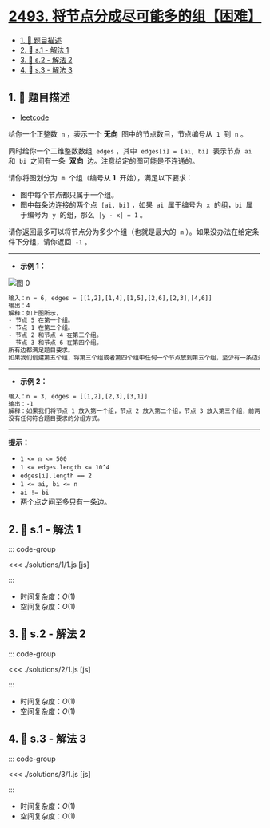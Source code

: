 # [2493. 将节点分成尽可能多的组【困难】](https://github.com/tnotesjs/TNotes.leetcode/tree/main/notes/2493.%20%E5%B0%86%E8%8A%82%E7%82%B9%E5%88%86%E6%88%90%E5%B0%BD%E5%8F%AF%E8%83%BD%E5%A4%9A%E7%9A%84%E7%BB%84%E3%80%90%E5%9B%B0%E9%9A%BE%E3%80%91)

<!-- region:toc -->

- [1. 📝 题目描述](#1--题目描述)
- [2. 🎯 s.1 - 解法 1](#2--s1---解法-1)
- [3. 🎯 s.2 - 解法 2](#3--s2---解法-2)
- [4. 🎯 s.3 - 解法 3](#4--s3---解法-3)

<!-- endregion:toc -->

## 1. 📝 题目描述

- [leetcode](https://leetcode.cn/problems/divide-nodes-into-the-maximum-number-of-groups/)

给你一个正整数  `n` ，表示一个 **无向**  图中的节点数目，节点编号从  `1`  到  `n` 。

同时给你一个二维整数数组  `edges` ，其中  `edges[i] = [ai, bi]`  表示节点  `ai` 和  `bi`  之间有一条  **双向**  边。注意给定的图可能是不连通的。

请你将图划分为  `m`  个组（编号从 **1**  开始），满足以下要求：

- 图中每个节点都只属于一个组。
- 图中每条边连接的两个点  `[ai, bi]` ，如果  `ai`  属于编号为  `x`  的组，`bi`  属于编号为  `y`  的组，那么  `|y - x| = 1` 。

请你返回最多可以将节点分为多少个组（也就是最大的  `m` ）。如果没办法在给定条件下分组，请你返回  `-1` 。

---

- **示例 1：**

![图 0](https://cdn.jsdelivr.net/gh/tnotesjs/imgs@main/2025-09-27-20-24-17.png)

```txt
输入：n = 6, edges = [[1,2],[1,4],[1,5],[2,6],[2,3],[4,6]]
输出：4
解释：如上图所示，
- 节点 5 在第一个组。
- 节点 1 在第二个组。
- 节点 2 和节点 4 在第三个组。
- 节点 3 和节点 6 在第四个组。
所有边都满足题目要求。
如果我们创建第五个组，将第三个组或者第四个组中任何一个节点放到第五个组，至少有一条边连接的两个节点所属的组编号不符合题目要求。
```

---

- **示例 2：**

```txt
输入：n = 3, edges = [[1,2],[2,3],[3,1]]
输出：-1
解释：如果我们将节点 1 放入第一个组，节点 2 放入第二个组，节点 3 放入第三个组，前两条边满足题目要求，但第三条边不满足题目要求。
没有任何符合题目要求的分组方式。
```

---

**提示：**

- `1 <= n <= 500`
- `1 <= edges.length <= 10^4`
- `edges[i].length == 2`
- `1 <= ai, bi <= n`
- `ai != bi`
- 两个点之间至多只有一条边。

## 2. 🎯 s.1 - 解法 1

::: code-group

<<< ./solutions/1/1.js [js]

:::

- 时间复杂度：$O(1)$
- 空间复杂度：$O(1)$

## 3. 🎯 s.2 - 解法 2

::: code-group

<<< ./solutions/2/1.js [js]

:::

- 时间复杂度：$O(1)$
- 空间复杂度：$O(1)$

## 4. 🎯 s.3 - 解法 3

::: code-group

<<< ./solutions/3/1.js [js]

:::

- 时间复杂度：$O(1)$
- 空间复杂度：$O(1)$
